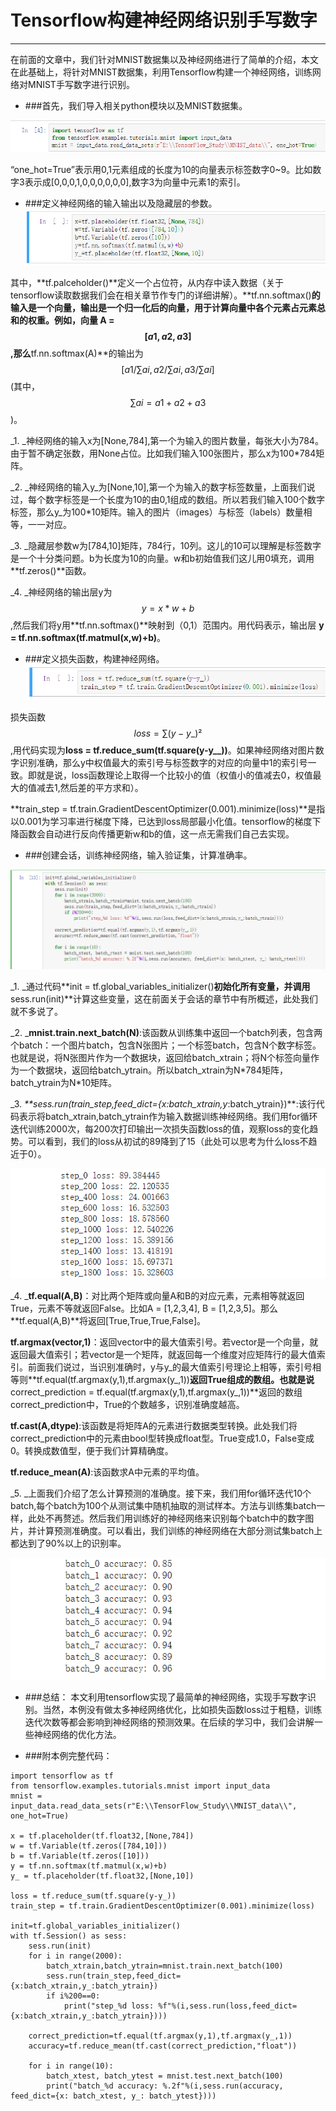 # Tensorflow构建神经网络识别手写数字
---
在前面的文章中，我们针对MNIST数据集以及神经网络进行了简单的介绍，本文在此基础上，将针对MNIST数据集，利用Tensorflow构建一个神经网络，训练网络对MNIST手写数字进行识别。

* ###首先，我们导入相关python模块以及MNIST数据集。

![](/assets/TIM截图20180501004018.png)

“one_hot=True”表示用0,1元素组成的长度为10的向量表示标签数字0~9。比如数字3表示成[0,0,0,1,0,0,0,0,0,0],数字3为向量中元素1的索引。

* ###定义神经网络的输入输出以及隐藏层的参数。
![](/assets/微信截图_20180509144728.png)

其中，**tf.palceholder()**定义一个占位符，从内存中读入数据（关于tensorflow读取数据我们会在相关章节作专门的详细讲解）。**tf.nn.softmax()**的输入是一个向量，输出是一个归一化后的向量，用于计算向量中各个元素占元素总和的权重。例如，向量 A = $$[a1, a2, a3]$$,那么**tf.nn.softmax(A)**的输出为$$[a1/∑ai, a2/∑ai,a3/∑ai]$$(其中，$$∑ai = a1 + a2 +a3$$)。
 
 
_1. _神经网络的输入x为[None,784],第一个为输入的图片数量，每张大小为784。由于暂不确定张数，用None占位。比如我们输入100张图片，那么x为100*784矩阵。


_2. _神经网络的输入y\_为[None,10],第一个为输入的数字标签数量，上面我们说过，每个数字标签是一个长度为10的由0,1组成的数组。所以若我们输入100个数字标签，那么y\_为100*10矩阵。输入的图片（images）与标签（labels）数量相等，一一对应。


_3. _隐藏层参数w为[784,10]矩阵，784行，10列。这儿的10可以理解是标签数字是一个十分类问题。b为长度为10的向量。w和b初始值我们这儿用0填充，调用**tf.zeros()**函数。


_4. _神经网络的输出层y为 $$y = x*w + b$$,然后我们将y用**tf.nn.softmax()**映射到（0,1）范围内。用代码表示，输出层 **y = tf.nn.softmax(tf.matmul(x,w)+b)**。


* ###定义损失函数，构建神经网络。
![](/assets/微信截图_20180509202308.png)

损失函数 $$loss = ∑(y-y\_)²$$,用代码实现为**loss = tf.reduce_sum(tf.square(y-y__))**。如果神经网络对图片数字识别准确，那么y中权值最大的索引号与标签数字的对应的向量中1的索引号一致。即就是说，loss函数理论上取得一个比较小的值（权值小的值减去0，权值最大的值减去1,然后差的平方求和）。

**train_step =  tf.train.GradientDescentOptimizer(0.001).minimize(loss)**是指以0.001为学习率进行梯度下降，已达到loss局部最小化值。tensorflow的梯度下降函数会自动进行反向传播更新w和b的值，这一点无需我们自己去实现。

* ###创建会话，训练神经网络，输入验证集，计算准确率。

![](/assets/微信截图_20180510011041.png)


_1. _通过代码**init = tf.global_variables_initializer()**初始化所有变量，并调用**sess.run(init)**计算这些变量，这在前面关于会话的章节中有所概述，此处我们就不多说了。


_2. _**mnist.train.next_batch(N)**:该函数从训练集中返回一个batch列表，包含两个batch：一个图片batch，包含N张图片；一个标签batch，包含N个数字标签。也就是说，将N张图片作为一个数据块，返回给batch\_xtrain；将N个标签向量作为一个数据块，返回给batch\_ytrain。所以batch\_xtrain为N\*784矩阵，batch\_ytrain为N\*10矩阵。


_3. _**sess.run(train_step,feed_dict={x:batch_xtrain,y_:batch_ytrain})**:该行代码表示将batch_xtrain,batch_ytrain作为输入数据训练神经网络。我们用for循环迭代训练2000次，每200次打印输出一次损失函数loss的值，观察loss的变化趋势。可以看到，我们的loss从初试的89降到了15（此处可以思考为什么loss不趋近于0）。

![](/assets/微信截图_20180510013756.png)


_4. _**tf.equal(A,B)**：对比两个矩阵或向量A和B的对应元素，元素相等就返回True，元素不等就返回False。比如A = [1,2,3,4], B = [1,2,3,5]。那么**tf.equal(A,B)**将返回[True,True,True,False]。

   **tf.argmax(vector,1)**：返回vector中的最大值索引号。若vector是一个向量，就返回最大值索引；若vector是一个矩阵，就返回每一个维度对应矩阵行的最大值索引。前面我们说过，当识别准确时，y与y\_的最大值索引号理论上相等，索引号相等则**tf.equal(tf.argmax(y,1),tf.argmax(y_,1))**返回True组成的数组。也就是说**correct\_prediction = tf.equal(tf.argmax(y,1),tf.argmax(y_,1))**返回的数组correct\_prediction中，True的个数越多，识别准确度越高。
   
   **tf.cast(A,dtype)**:该函数是将矩阵A的元素进行数据类型转换。此处我们将correct\_prediction中的元素由bool型转换成float型。True变成1.0，False变成0。转换成数值型，便于我们计算精确度。
   
   **tf.reduce_mean(A)**:该函数求A中元素的平均值。

    
_5. _上面我们介绍了怎么计算预测的准确度。接下来，我们用for循环迭代10个batch,每个batch为100个从测试集中随机抽取的测试样本。方法与训练集batch一样，此处不再赘述。然后我们用训练好的神经网络来识别每个batch中的数字图片，并计算预测准确度。可以看出，我们训练的神经网络在大部分测试集batch上都达到了90%以上的识别率。

![](/assets/微信截图_20180510021011.png)

* ###总结：
本文利用tensorflow实现了最简单的神经网络，实现手写数字识别。当然，本例没有做太多神经网络优化，比如损失函数loss过于粗糙，训练迭代次数等都会影响到神经网络的预测效果。在后续的学习中，我们会讲解一些神经网络的优化方法。

* ###附本例完整代码：

```
import tensorflow as tf
from tensorflow.examples.tutorials.mnist import input_data
mnist = input_data.read_data_sets(r"E:\\TensorFlow_Study\\MNIST_data\\", one_hot=True)

x = tf.placeholder(tf.float32,[None,784])
w = tf.Variable(tf.zeros([784,10]))
b = tf.Variable(tf.zeros([10]))
y = tf.nn.softmax(tf.matmul(x,w)+b)
y_ = tf.placeholder(tf.float32,[None,10])

loss = tf.reduce_sum(tf.square(y-y_))
train_step = tf.train.GradientDescentOptimizer(0.001).minimize(loss)

init=tf.global_variables_initializer()
with tf.Session() as sess:
    sess.run(init)
    for i in range(2000):
        batch_xtrain,batch_ytrain=mnist.train.next_batch(100)
        sess.run(train_step,feed_dict={x:batch_xtrain,y_:batch_ytrain})
        if i%200==0:
            print("step_%d loss: %f"%(i,sess.run(loss,feed_dict={x:batch_xtrain,y_:batch_ytrain})))
            
    correct_prediction=tf.equal(tf.argmax(y,1),tf.argmax(y_,1))
    accuracy=tf.reduce_mean(tf.cast(correct_prediction,"float"))
    
    for i in range(10):
        batch_xtest, batch_ytest = mnist.test.next_batch(100)
        print("batch_%d accuracy: %.2f"%(i,sess.run(accuracy, feed_dict={x: batch_xtest, y_: batch_ytest})))

```

